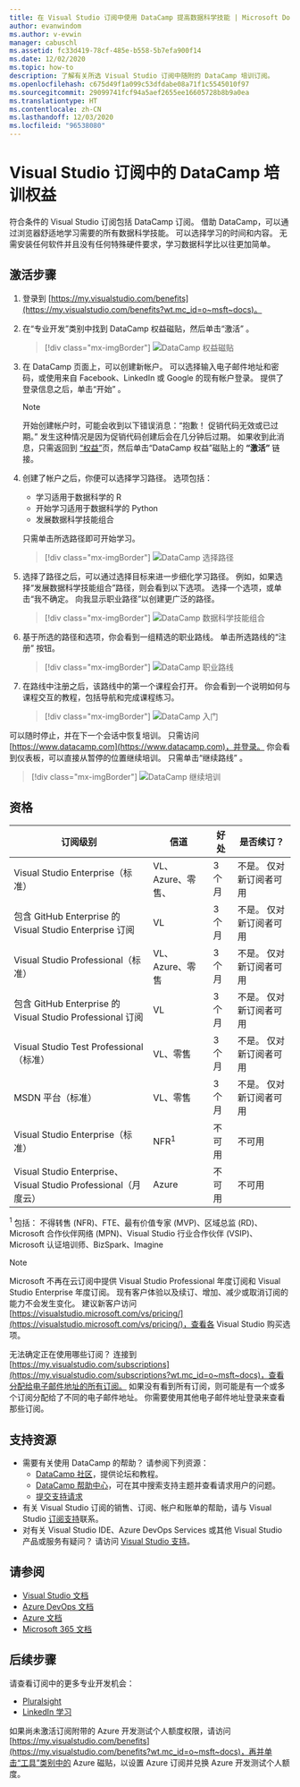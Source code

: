 ```yaml
---
title: 在 Visual Studio 订阅中使用 DataCamp 提高数据科学技能 | Microsoft Docs
author: evanwindom
ms.author: v-evwin
manager: cabuschl
ms.assetid: fc33d419-78cf-485e-b558-5b7efa900f14
ms.date: 12/02/2020
ms.topic: how-to
description: 了解有关所选 Visual Studio 订阅中随附的 DataCamp 培训订阅。
ms.openlocfilehash: c675d49f1a099c53dfdabe08a71f1c5545010f97
ms.sourcegitcommit: 29099741fcf94a5aef2655ee16605728b8b9a0ea
ms.translationtype: HT
ms.contentlocale: zh-CN
ms.lasthandoff: 12/03/2020
ms.locfileid: "96538080"
---
```

# <a name="the-datacamp-training-benefit-in-visual-studio-subscriptions"></a>Visual Studio 订阅中的 DataCamp 培训权益
符合条件的 Visual Studio 订阅包括 DataCamp 订阅。  借助 DataCamp，可以通过浏览器舒适地学习需要的所有数据科学技能。 可以选择学习的时间和内容。 无需安装任何软件并且没有任何特殊硬件要求，学习数据科学比以往更加简单。

## <a name="activation-steps"></a>激活步骤
1. 登录到 [https://my.visualstudio.com/benefits](https://my.visualstudio.com/benefits?wt.mc_id=o~msft~docs)。

2. 在“专业开发”类别中找到 DataCamp 权益磁贴，然后单击“激活”  。
   > [!div class="mx-imgBorder"]
   > ![DataCamp 权益磁贴](_img/vs-datacamp/vs-datacamp-tile-2.png "单击“激活”即可开始使用。")

3. 在 DataCamp 页面上，可以创建新帐户。  可以选择输入电子邮件地址和密码，或使用来自 Facebook、LinkedIn 或 Google 的现有帐户登录。  提供了登录信息之后，单击“开始”  。

   > [!NOTE]
   > 开始创建帐户时，可能会收到以下错误消息：“抱歉！  促销代码无效或已过期。”  发生这种情况是因为促销代码创建后会在几分钟后过期。  如果收到此消息，只需返回到 [“权益”](https://my.visualstudio.com/benefits)页，然后单击“DataCamp 权益”磁贴上的 **“激活”** 链接。

4. 创建了帐户之后，你便可以选择学习路径。  选项包括：
    - 学习适用于数据科学的 R
    - 开始学习适用于数据科学的 Python
    - 发展数据科学技能组合

   只需单击所选路径即可开始学习。
   > [!div class="mx-imgBorder"]
   > ![DataCamp 选择路径](_img/vs-datacamp/vs-datacamp-choose-path.png "选择你感兴趣的学习路径。")

5. 选择了路径之后，可以通过选择目标来进一步细化学习路径。  例如，如果选择“发展数据科学技能组合”路径，则会看到以下选项。 选择一个选项，或单击“我不确定。  向我显示职业路径”以创建更广泛的路径。
   > [!div class="mx-imgBorder"]
   > ![DataCamp 数据科学技能组合](_img/vs-datacamp/vs-datacamp-datascience.png "单击“我不确定”。向我显示所有职业路径以显示完整列表。")

6. 基于所选的路径和选项，你会看到一组精选的职业路线。  单击所选路线的“注册”  按钮。
   > [!div class="mx-imgBorder"]
   > ![DataCamp 职业路线](_img/vs-datacamp/vs-datacamp-all-tracks.png "单击所选路径上的“注册”按钮即可开始使用。")

7. 在路线中注册之后，该路线中的第一个课程会打开。  你会看到一个说明如何与课程交互的教程，包括导航和完成课程练习。

   > [!div class="mx-imgBorder"]
   > ![DataCamp 入门](_img/vs-datacamp/vs-datacamp-getting-started.png "观看教程，了解如何在课程中导航。")

可以随时停止，并在下一个会话中恢复培训。  只需访问 [https://www.datacamp.com](https://www.datacamp.com)，并登录。  你会看到仪表板，可以直接从暂停的位置继续培训。 只需单击“继续路线”  。

> [!div class="mx-imgBorder"]
> ![DataCamp 继续培训](_img/vs-datacamp/vs-datacamp-continue-training.png "单击“继续跟踪”以随时恢复培训。")

## <a name="eligibility"></a>资格
| 订阅级别                                                 |     信道                                            | 好处                                                          | 是否续订？    |
|--------------------------------------------------------------------|---------------------------------------------------------|------------------------------------------------------------------|---------------|
| Visual Studio Enterprise（标准）   | VL、Azure、零售、 | 3 个月       |  不是。  仅对新订阅者可用          |
| 包含 GitHub Enterprise 的 Visual Studio Enterprise 订阅   | VL | 3 个月       |  不是。  仅对新订阅者可用          |
| Visual Studio Professional（标准） | VL、Azure、零售                                       | 3 个月                                                            |  不是。  仅对新订阅者可用           |
| 包含 GitHub Enterprise 的 Visual Studio Professional 订阅| VL | 3 个月                                                            |  不是。  仅对新订阅者可用           |
| Visual Studio Test Professional（标准）                         | VL、零售                                              | 3 个月                                             |  不是。  仅对新订阅者可用           |
| MSDN 平台（标准）                                          | VL、零售                                              | 3 个月                                              |  不是。  仅对新订阅者可用           |
| Visual Studio Enterprise（标准）  | NFR<sup>1</sup> |不可用  | 不可用 |
| Visual Studio Enterprise、Visual Studio Professional（月度云） | Azure | 不可用 | 不可用 |

<sup>1</sup>  包括：  不得转售 (NFR)、FTE、最有价值专家 (MVP)、区域总监 (RD)、Microsoft 合作伙伴网络 (MPN)、Visual Studio 行业合作伙伴 (VSIP)、Microsoft 认证培训师、BizSpark、Imagine

> [!NOTE]
> Microsoft 不再在云订阅中提供 Visual Studio Professional 年度订阅和 Visual Studio Enterprise 年度订阅。 现有客户体验以及续订、增加、减少或取消订阅的能力不会发生变化。 建议新客户访问 [https://visualstudio.microsoft.com/vs/pricing/](https://visualstudio.microsoft.com/vs/pricing/)，查看各 Visual Studio 购买选项。

无法确定正在使用哪些订阅？  连接到 [https://my.visualstudio.com/subscriptions](https://my.visualstudio.com/subscriptions?wt.mc_id=o~msft~docs)，查看分配给电子邮件地址的所有订阅。 如果没有看到所有订阅，则可能是有一个或多个订阅分配给了不同的电子邮件地址。  你需要使用其他电子邮件地址登录来查看那些订阅。

## <a name="support-resources"></a>支持资源
- 需要有关使用 DataCamp 的帮助？  请参阅下列资源：
  - [DataCamp 社区](https://www.datacamp.com/community/tutorials)，提供论坛和教程。
  - [DataCamp 帮助中心](https://support.datacamp.com/hc)，可在其中搜索支持主题并查看请求用户的问题。
  - [提交支持请求](https://support.datacamp.com/hc/requests/new)
- 有关 Visual Studio 订阅的销售、订阅、帐户和账单的帮助，请与 Visual Studio [订阅支持](https://visualstudio.microsoft.com/subscriptions/support/)联系。
- 对有关 Visual Studio IDE、Azure DevOps Services 或其他 Visual Studio 产品或服务有疑问？  请访问 [Visual Studio 支持](https://visualstudio.microsoft.com/support/)。

## <a name="see-also"></a>请参阅
- [Visual Studio 文档](/visualstudio/)
- [Azure DevOps 文档](/azure/devops/)
- [Azure 文档](/azure/)
- [Microsoft 365 文档](/microsoft-365/)

## <a name="next-steps"></a>后续步骤
请查看订阅中的更多专业开发机会：
- [Pluralsight](vs-pluralsight.md)
- [LinkedIn 学习](vs-linkedin-learning.md)

如果尚未激活订阅附带的 Azure 开发测试个人额度权限，请访问 [https://my.visualstudio.com/benefits](https://my.visualstudio.com/benefits?wt.mc_id=o~msft~docs)，再并单击“工具”类别中的 Azure 磁贴，以设置 Azure 订阅并兑换 Azure 开发测试个人额度。